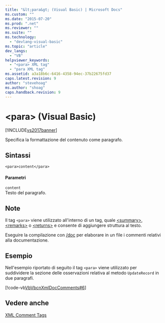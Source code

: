 ```yaml
---
title: "&lt;para&gt; (Visual Basic) | Microsoft Docs"
ms.custom: ""
ms.date: "2015-07-20"
ms.prod: ".net"
ms.reviewer: ""
ms.suite: ""
ms.technology: 
  - "devlang-visual-basic"
ms.topic: "article"
dev_langs: 
  - "VB"
helpviewer_keywords: 
  - "<para> XML tag"
  - "para XML tag"
ms.assetid: a3a18b6c-6416-4358-94ec-37b22675fd37
caps.latest.revision: 9
author: "stevehoag"
ms.author: "shoag"
caps.handback.revision: 9
---
```

# &lt;para&gt; (Visual Basic)
[!INCLUDE[vs2017banner](../../../visual-basic/developing-apps/includes/vs2017banner.md)]

Specifica la formattazione del contenuto come paragrafo.  
  
## Sintassi  
  
```  
<para>content</para>  
```  
  
#### Parametri  
 `content`  
 Testo del paragrafo.  
  
## Note  
 Il tag `<para>` viene utilizzato all'interno di un tag, quale [\<summary\>](../../../visual-basic/language-reference/xmldoc/summary.md), [\<remarks\>](../../../visual-basic/language-reference/xmldoc/remarks.md) o [\<returns\>](../../../visual-basic/language-reference/xmldoc/returns.md) e consente di aggiungere struttura al testo.  
  
 Eseguire la compilazione con [\/doc](../../../visual-basic/reference/command-line-compiler/doc.md) per elaborare in un file i commenti relativi alla documentazione.  
  
## Esempio  
 Nell'esempio riportato di seguito il tag `<para>` viene utilizzato per suddividere la sezione delle osservazioni relativa al metodo `UpdateRecord` in due paragrafi.  
  
 [!code-vb[VbVbcnXmlDocComments#6](../../../visual-basic/language-reference/xmldoc/codesnippet/visualbasic/para_1.vb)]  
  
## Vedere anche  
 [XML Comment Tags](../../../visual-basic/language-reference/xmldoc/recommended-xml-tags-for-documentation-comments.md)